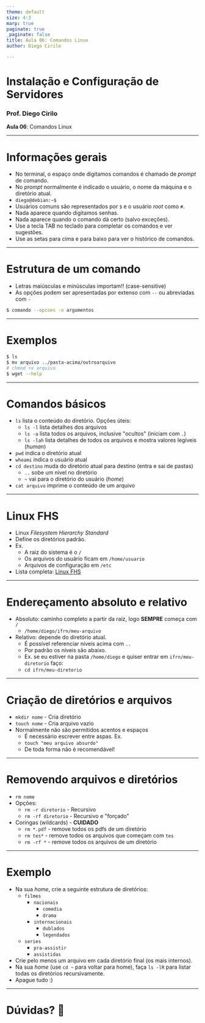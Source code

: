 ```yaml
---
theme: default
size: 4:3
marp: true
paginate: true
_paginate: false
title: Aula 06: Comandos Linux
author: Diego Cirilo

---
```

<style>
img {
  display: block;
  margin: 0 auto;
}
</style>

# <!-- fit --> Instalação e Configuração de Servidores

### Prof. Diego Cirilo

**Aula 06**: Comandos Linux

---
<style scoped>section { font-size: 26px; }</style>
# Informações gerais

- No terminal, o espaço onde digitamos comandos é chamado de *prompt* de comando.
- No *prompt* normalmente é indicado o usuário, o nome da máquina e o diretório atual.
- `diego@debian:~$`
- Usuários comuns são representados por `$` e o usuário *root* como `#`.
- Nada aparece quando digitamos senhas.
- Nada aparece quando o comando dá certo (salvo exceções).
- Use a tecla TAB no teclado para completar os comandos e ver sugestões.
- Use as setas para cima e para baixo para ver o histórico de comandos.

---
# Estrutura de um comando

- Letras maiúsculas e minúsculas importam!! (case-sensitive)
- As opções podem ser apresentadas por extenso com `--` ou abreviadas com `-`

```sh
$ comando --opcoes -o argumentos
```
---
# Exemplos 
```sh
$ ls
$ mv arquivo ../pasta-acima/outroarquivo
# chmod +x arquivo
$ wget --help
```

---
<style scoped>section { font-size: 26px; }</style>
# Comandos básicos
- `ls` lista o conteúdo do diretório. Opções úteis:
    - `ls -l` lista detalhes dos arquivos
    - `ls -a` lista todos os arquivos, inclusive "ocultos" (iniciam com `.`)
    - `ls -lah` lista detalhes de todos os arquivos e mostra valores legíveis (*human*)
- `pwd` indica o diretório atual
- `whoami` indica o usuário atual
- `cd destino` muda do diretório atual para destino (entra e sai de pastas)
    - `..` sobe um nível no diretório
    - `~` vai para o diretório do usuário (*home*)
- `cat arquivo` imprime o conteúdo de um arquivo
---
# Linux FHS
- Linux *Filesystem Hierarchy Standard*
- Define os diretórios padrão.
- Ex.
    - A raiz do sistema é o `/`
    - Os arquivos do usuário ficam em `/home/usuario`
    - Arquivos de configuração em `/etc`
- Lista completa: [Linux FHS](https://pt.wikipedia.org/wiki/Filesystem_Hierarchy_Standard)

---
# Endereçamento absoluto e relativo
- Absoluto: caminho completo a partir da raiz, logo **SEMPRE** começa com `/`
    - `/home/diego/ifrn/meu-arquivo`
- Relativo: depende do diretório atual.
    - É possível referenciar níveis acima com `..`
    - Por padrão os níveis são abaixo.
    - Ex. se eu estiver na pasta `/home/diego` e quiser entrar em `ifrn/meu-diretorio` faço:
    - `cd ifrn/meu-diretorio`

---
# Criação de diretórios e arquivos
- `mkdir nome` - Cria diretório
- `touch nome` - Cria arquivo vazio
- Normalmente não são permitidos acentos e espaços
    - É necessário escrever entre aspas. Ex.
    - `touch "meu arquivo absurdo"`
    - De toda forma não é recomendável!

---
# Removendo arquivos e diretórios
- `rm nome`
- Opções:
    - `rm -r diretorio` - Recursivo
    - `rm -rf diretorio` - Recursivo e "forçado"
- Coringas (wildcards) - **CUIDADO**
    - `rm *.pdf` - remove todos os pdfs de um diretório
    - `rm tes*`  - remove todos os arquivos que começam com `tes`
    - `rm -rf *` - remove todos os arquivos de um diretório

---
# Exemplo
<style scoped>section { font-size: 22px; }</style>
- Na sua *home*, crie a seguinte estrutura de diretórios:
    - `filmes`
        - `nacionais`
            - `comedia`
            - `drama`
        - `internacionais`
            - `dublados`
            - `legendados`
    - `series`
        - `pra-assistir`
        - `assistidas`
- Crie pelo menos um arquivo em cada diretório final (os mais internos).
- Na sua *home* (use `cd ~` para voltar para home), faça `ls -lR` para listar todas os diretórios recursivamente.
- Apague tudo :)

---

# <!--fit--> Dúvidas? 🤔
